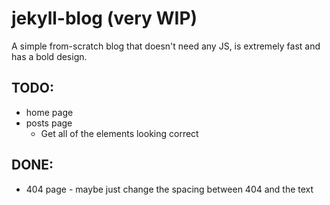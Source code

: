 # jekyll-blog (very WIP)
A simple from-scratch blog that doesn't need any JS, is extremely fast and has a bold design.
## TODO:
 - home page
 - posts page
    - Get all of the elements looking correct
## DONE:
 - 404 page - maybe just change the spacing between 404 and the text
